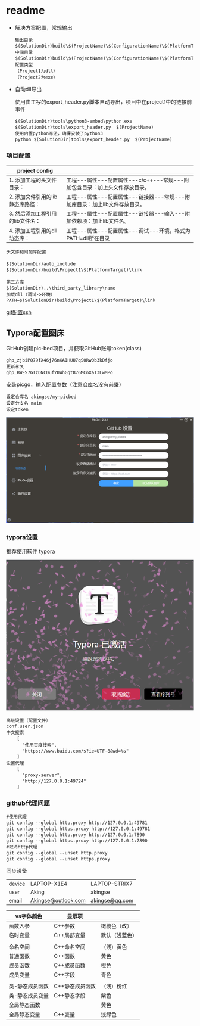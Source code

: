 # readme

- 解决方案配置，常规输出

  ```shell
  输出目录
  $(SolutionDir)build\$(ProjectName)\$(ConfigurationName)\$(PlatformTarget)\link
  中间目录
  $(SolutionDir)build\$(ProjectName)\$(ConfigurationName)\$(PlatformTarget)\compile
  配置类型
  （Project1为dll）
  （Project2为exe）
  ```

  

- 自动dll导出

  使用由工写的export_header.py脚本自动导出，项目中在project1中的链接前事件

  ```shell
  $(SolutionDir)tools\python3-embed\python.exe $(SolutionDir)tools\export_header.py  $(ProjectName)
  使用内置python写法，确保安装了python3
  python $(SolutionDir)tools\export_header.py  $(ProjectName)
  ```

### 项目配置

| project config                   |                                                              |
| -------------------------------- | ------------------------------------------------------------ |
| 1. 添加工程的头文件目录：        | 工程---属性---配置属性---c/c++---常规---附加包含目录：加上头文件存放目录。 |
| 2. 添加文件引用的lib静态库路径： | 工程---属性---配置属性---链接器---常规---附加库目录：加上lib文件存放目录。 |
| 3. 然后添加工程引用的lib文件名： | 工程---属性---配置属性---链接器---输入---附加依赖项：加上lib文件名。 |
| 4. 添加工程引用的dll动态库：     | 工程---属性---配置属性---调试---环境，格式为 PATH=dll所在目录 |

  

```
头文件和附加库配置

$(SolutionDir)auto_include
$(SolutionDir)build\Project1\$(PlatformTarget)\link

第三方库
$(SolutionDir)..\third_party_library\name
加载dll（调试->环境）
PATH=$(SolutionDir)build\Project1\$(PlatformTarget)\link
```



[git配置ssh](https://blog.csdn.net/ly1358152944/article/details/127549295)

## Typora配置图床

GitHub创建pic-bed项目，并获取GitHub账号token(class)


```
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
更新永久
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
```

安装[picgo](https://github.com/Molunerfinn/PicGo/releases/)，输入配置参数（注意仓库名没有前缀）

```
设定仓库名 akingse/my-picbed
设定分支名 main
设定token 
```


![image-20230323212025683.png](https://github.com/akingse/my-picbed/blob/main/image-20230323212025683.png?raw=true)



### typora设置

推荐使用软件 [typora](https://typoraio.cn/)

![image-20230326010014578](https://raw.githubusercontent.com/akingse/my-picbed/main/img/image-20230326010014578.png)

```
高级设置（配置文件）
conf.user.json
中文搜索
    [
      "使用百度搜索",
      "https://www.baidu.com/s?ie=UTF-8&wd=%s"
    ]
设置代理
    [
      "proxy-server",
      "http://127.0.0.1:49724"
    ]

```

### github代理问题

```shell
#使用代理
git config --global http.proxy http://127.0.0.1:49781
git config --global https.proxy http://127.0.0.1:49781
git config --global http.proxy http://127.0.0.1:7890
git config --global https.proxy http://127.0.0.1:7890
#取消http代理
git config --global --unset http.proxy
git config --global --unset https.proxy
```

同步设备

|        |                     |                |
| ------ | ------------------- | -------------- |
| device | LAPTOP-X1E4         | LAPTOP-STRIX7  |
| user   | Aking               | akingse        |
| email  | Akingse@outlook.com | akingse@qq.com |





| vs字体颜色      | 显示项          |                |
| --------------- | --------------- | -------------- |
| 函数入参        | C++参数         | 橄榄色（改）   |
| 临时变量        | C++局部变量     | 默认（浅蓝色） |
|                 |                 |                |
| 命名空间        | C++命名空间     | （浅）黄色     |
| 普通函数        | C++函数         | 黄色           |
| 成员函数        | C++成员函数     | 橙色           |
| 成员变量        | C++字段         | 青色           |
|                 |                 |                |
| 类-静态成员函数 | C++静态成员函数 | （浅）粉红     |
| 类-静态成员变量 | C++静态字段     | 紫色           |
| 全局静态函数    |                 | 黄色           |
| 全局静态变量    | C++变量         | 浅绿色         |




